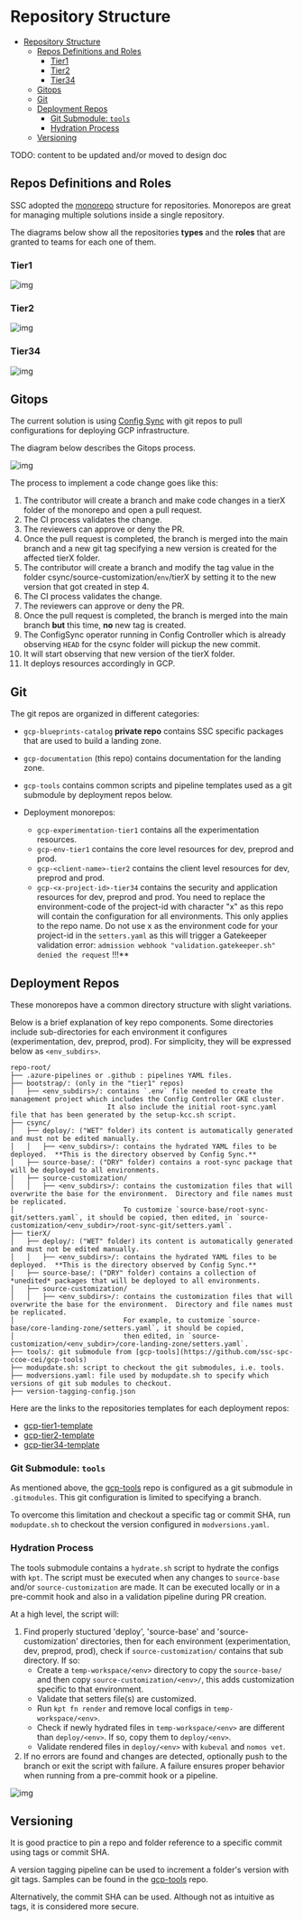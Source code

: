 # Repository Structure

- [Repository Structure](#repository-structure)
  - [Repos Definitions and Roles](#repos-definitions-and-roles)
    - [Tier1](#tier1)
    - [Tier2](#tier2)
    - [Tier34](#tier34)
  - [Gitops](#gitops)
  - [Git](#git)
  - [Deployment Repos](#deployment-repos)
    - [Git Submodule: `tools`](#git-submodule-tools)
    - [Hydration Process](#hydration-process)
  - [Versioning](#versioning)

TODO: content to be updated and/or moved to design doc

## Repos Definitions and Roles

SSC adopted the [monorepo](https://monorepo.tools/) structure for repositories. Monorepos are great for managing multiple solutions inside a single repository.

The diagrams below show all the repositories **types** and the **roles** that are granted to teams for each one of them.

### Tier1

![img](img/tier1.png)

### Tier2

![img](img/tier2.png)

### Tier34

![img](img/tier34.png)

## Gitops

The current solution is using [Config Sync](https://cloud.google.com/anthos-config-management/docs/config-sync-overview) with git repos to pull configurations for deploying GCP infrastructure.

The diagram below describes the Gitops process.

![img](img/gitops.png)

The process to implement a code change goes like this:

1. The contributor will create a branch and make code changes in a tierX folder of the monorepo and open a pull request.
2. The CI process validates the change.
3. The reviewers can approve or deny the PR.
4. Once the pull request is completed, the branch is merged into the main branch and a new git tag specifying a new version is created for the affected tierX folder.
5. The contributor will create a branch and modify the tag value in the folder csync/source-customization/`env`/tierX by setting it to the new version that got created in step 4.
6. The CI process validates the change.
7. The reviewers can approve or deny the PR.
8. Once the pull request is completed, the branch is merged into the main branch **but** this time, **no** new tag is created.
9. The ConfigSync operator running in Config Controller which is already observing `HEAD` for the csync folder will pickup the new commit.
10. It will start observing that new version of the tierX folder.
11. It deploys resources accordingly in GCP.
 &nbsp;

## Git

The git repos are organized in different categories:

- `gcp-blueprints-catalog` **private repo** contains SSC specific packages that are used to build a landing zone.
- `gcp-documentation` (this repo) contains documentation for the landing zone.
- `gcp-tools` contains common scripts and pipeline templates used as a git submodule by deployment repos below.

- Deployment monorepos:
  - `gcp-experimentation-tier1` contains all the experimentation resources.
  - `gcp-env-tier1` contains the core level resources for dev, preprod and prod.
  - `gcp-<client-name>-tier2` contains the client level resources for dev, preprod and prod.
  - `gcp-<x-project-id>-tier34` contains the security and application resources for dev, preprod and prod.
                                You need to replace the environment-code of the project-id with character "x" as this repo will contain the configuration for all environments. This only applies to the repo name. Do not use x as the environment code for your project-id in the `setters.yaml` as this will trigger a Gatekeeper validation error: `admission webhook "validation.gatekeeper.sh" denied the request` !!!**

## Deployment Repos

These monorepos have a common directory structure with slight variations.

Below is a brief explanation of key repo components.  Some directories include sub-directories for each environment it configures (experimentation, dev, preprod, prod).  For simplicity, they will be expressed below as `<env_subdirs>`.

```text
repo-root/
├── .azure-pipelines or .github : pipelines YAML files.
├── bootstrap/: (only in the "tier1" repos)
│   ├── <env_subdirs>/: contains `.env` file needed to create the management project which includes the Config Controller GKE cluster.
                        It also include the initial root-sync.yaml file that has been generated by the setup-kcc.sh script.
├── csync/
│   ├── deploy/: ("WET" folder) its content is automatically generated and must not be edited manually.
│   │   ├── <env_subdirs>/: contains the hydrated YAML files to be deployed.  **This is the directory observed by Config Sync.**
│   ├── source-base/: ("DRY" folder) contains a root-sync package that will be deployed to all environments.
│   ├── source-customization/
│   │   ├── <env_subdirs>/: contains the customization files that will overwrite the base for the environment.  Directory and file names must be replicated.
│                           To customize `source-base/root-sync-git/setters.yaml`, it should be copied, then edited, in `source-customization/<env_subdir>/root-sync-git/setters.yaml`.
├── tierX/
│   ├── deploy/: ("WET" folder) its content is automatically generated and must not be edited manually.
│   │   ├── <env_subdirs>/: contains the hydrated YAML files to be deployed.  **This is the directory observed by Config Sync.**
│   ├── source-base/: ("DRY" folder) contains a collection of *unedited* packages that will be deployed to all environments.
│   ├── source-customization/
│   │   ├── <env_subdirs>/: contains the customization files that will overwrite the base for the environment.  Directory and file names must be replicated.
│                           For example, to customize `source-base/core-landing-zone/setters.yaml`, it should be copied,
│                           then edited, in `source-customization/<env_subdir>/core-landing-zone/setters.yaml`.
├── tools/: git submodule from [gcp-tools](https://github.com/ssc-spc-ccoe-cei/gcp-tools)
├── modupdate.sh: script to checkout the git submodules, i.e. tools.
├── modversions.yaml: file used by modupdate.sh to specify which versions of git sub modules to checkout.
├── version-tagging-config.json
```

Here are the links to the repositories templates for each deployment repos:

- [gcp-tier1-template](https://github.com/ssc-spc-ccoe-cei/gcp-tier1-template)
- [gcp-tier2-template](https://github.com/ssc-spc-ccoe-cei/gcp-tier2-template)
- [gcp-tier34-template](https://github.com/ssc-spc-ccoe-cei/gcp-tier34-template)

### Git Submodule: `tools`

As mentioned above, the [gcp-tools](https://github.com/ssc-spc-ccoe-cei/gcp-tools) repo is configured as a git submodule in `.gitmodules`.  This git configuration is limited to specifying a branch.

To overcome this limitation and checkout a specific tag or commit SHA, run `modupdate.sh` to checkout the version configured in `modversions.yaml`.

### Hydration Process

The tools submodule contains a `hydrate.sh` script to hydrate the configs with `kpt`.  The script must be executed when any changes to `source-base` and/or `source-customization` are made.  It can be executed locally or in a pre-commit hook and also in a validation pipeline during PR creation.

At a high level, the script will:

1. Find properly stuctured 'deploy', 'source-base' and 'source-customization' directories, then for each environment (experimentation, dev, preprod, prod), check if `source-customization/` contains that sub directory.  If so:
    - Create a `temp-workspace/<env>` directory to copy the `source-base/` and then copy `source-customization/<env>/`, this adds customization specific to that environment.
    - Validate that setters file(s) are customized.
    - Run `kpt fn render` and remove local configs in `temp-workspace/<env>`.
    - Check if newly hydrated files in `temp-workspace/<env>` are different than `deploy/<env>`.  If so, copy them to `deploy/<env>`.
    - Validate rendered files in `deploy/<env>` with `kubeval` and `nomos vet`.
1. If no errors are found and changes are detected, optionally push to the branch or exit the script with failure.
A failure ensures proper behavior when running from a pre-commit hook or a pipeline.

![img](img/hydrate-script-flowchart.png)

## Versioning

It is good practice to pin a repo and folder reference to a specific commit using tags or commit SHA.

A version tagging pipeline can be used to increment a folder's version with git tags.  Samples can be found in the [gcp-tools](https://github.com/ssc-spc-ccoe-cei/gcp-tools/tree/main/pipeline-samples/version-tagging) repo.

Alternatively, the commit SHA can be used.  Although not as intuitive as tags, it is considered more secure.

